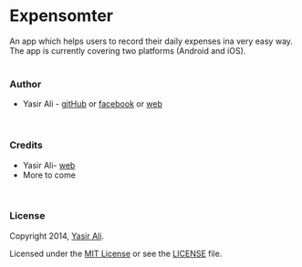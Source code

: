 # Expensomter
An app which helps users to record their daily expenses ina very easy way. The app is currently covering two platforms (Android and iOS).
<br>
<br>
<h3><b>Author</b></h3>
<ul>
<li>
Yasir Ali - <a href="http://www.github.com/yasiralijaved">gitHub<a> or <a href="http://www.facebook.com/yasiralijaved">facebook</a> or <a href="http://www.yasiralijaved.com">web</a>
</li>
</ul>
<br>
<h3><b>Credits</b></h3>
<ul>
<li>Yasir Ali- <a href="http://www.yasiralijaved.com">web<a></li>
<li>More to come</li>
</ul>
<br>
<h3><b>License</b></h3>
Copyright 2014, <a href="http://www.yasiralijaved.com">Yasir Ali</a>.

Licensed under the <a href="http://opensource.org/licenses/MIT">MIT License</a> or see the <a href="https://github.com/yasiralijaved/xamarin-samples/blob/master/LICENSE">LICENSE</a> file.


